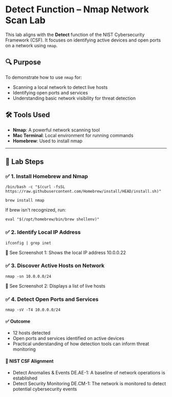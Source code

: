 # Detect Function – Nmap Network Scan Lab

This lab aligns with the **Detect** function of the NIST Cybersecurity Framework (CSF). It focuses on identifying active devices and open ports on a network using `nmap`.

## 🔍 Purpose
To demonstrate how to use `nmap` for:
- Scanning a local network to detect live hosts
- Identifying open ports and services
- Understanding basic network visibility for threat detection

## 🛠️ Tools Used
- **Nmap**: A powerful network scanning tool
- **Mac Terminal**: Local environment for running commands
- **Homebrew**: Used to install nmap

---

## 🧪 Lab Steps

### ✅ 1. Install Homebrew and Nmap
```
/bin/bash -c "$(curl -fsSL https://raw.githubusercontent.com/Homebrew/install/HEAD/install.sh)"
```
```
brew install nmap
```
If brew isn't recognized, run:
```
eval "$(/opt/homebrew/bin/brew shellenv)"
```
### ✅ 2. Identify Local IP Address
```
ifconfig | grep inet
```
📸 See Screenshot 1: Shows the local IP address 10.0.0.22

### ✅ 3. Discover Active Hosts on Network
```
nmap -sn 10.0.0.0/24
```
📸 See Screenshot 2: Displays a list of live hosts

### ✅ 4. Detect Open Ports and Services
```
nmap -sV -T4 10.0.0.0/24
```

#### ✅ Outcome
- 12 hosts detected
- Open ports and services identified on active devices
- Practical understanding of how detection tools can inform threat monitoring

#### 🧠 NIST CSF Alignment
- Detect	Anomalies & Events	DE.AE-1: A baseline of network operations is established
- Detect	Security Monitoring	DE.CM-1: The network is monitored to detect potential cybersecurity events
